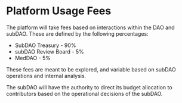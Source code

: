 # Platform Usage Fees

The platform will take fees based on interactions within the DAO and subDAO. These are defined by the following percentages:

* SubDAO Treasury <mark style="color:yellow;"></mark> - 90%
* subDAO Review Board - 5%
* MedDAO - 5%

These fees are meant to be explored, and variable based on subDAO operations and internal analysis.

The subDAO will have the authority to direct its budget allocation to contributors based on the operational decisions of the subDAO.
